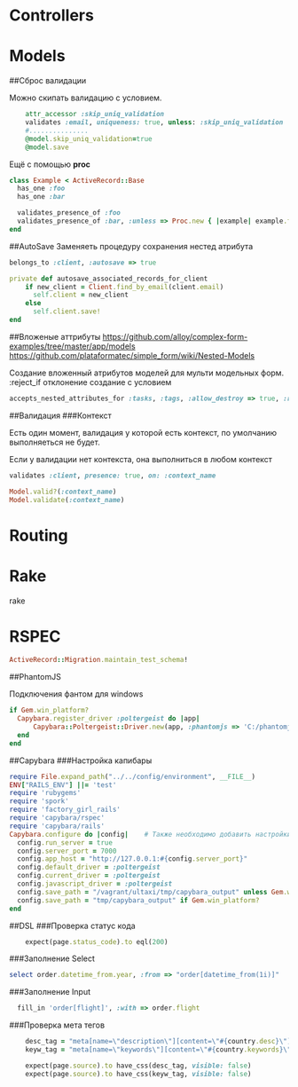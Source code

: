 # Controllers


# Models

##Сброс валидации

Можно скипать валидацию с условием.
```Ruby
	attr_accessor :skip_uniq_validation 
	validates :email, uniqueness: true, unless: :skip_uniq_validation
	#...............
	@model.skip_uniq_validation=true
	@model.save
```
Ещё с помощью **proc**
```Ruby
class Example < ActiveRecord::Base
  has_one :foo
  has_one :bar

  validates_presence_of :foo
  validates_presence_of :bar, :unless => Proc.new { |example| example.foo == Foo.find_by_name('ThisFooDoesntLikeBars') }
end
```

##AutoSave
Заменяеть процедуру сохранения нестед атрибута
```Ruby
belongs_to :client, :autosave => true

private def autosave_associated_records_for_client
    if new_client = Client.find_by_email(client.email)
      self.client = new_client
    else
      self.client.save!
end
```


##Вложеные аттрибуты 
https://github.com/alloy/complex-form-examples/tree/master/app/models
https://github.com/plataformatec/simple_form/wiki/Nested-Models

Создание вложенный атрибутов моделей для мульти модельных форм. 
:reject_if отклонение создание с условием
```Ruby
accepts_nested_attributes_for :tasks, :tags, :allow_destroy => true, :reject_if => proc { |a| a['name'].blank? }
```

##Валидация
###Контекст

Есть один момент, валидация у которой есть контекст, по умолчанию выполняеться не будет.

Если у валидации нет контекста, она выполниться в любом контекст
```Ruby
validates :client, presence: true, on: :context_name

Model.valid?(:context_name)
Model.validate(:context_name)
```




# Routing


# Rake

rake 

# RSPEC

```Ruby
ActiveRecord::Migration.maintain_test_schema!
```

##PhantomJS

Подключения фантом для windows
```Ruby
if Gem.win_platform?
  Capybara.register_driver :poltergeist do |app|
      Capybara::Poltergeist::Driver.new(app, :phantomjs => 'C:/phantomjs/2.1.1/bin/phantomjs.exe')
  end
end
```

##Capybara
###Настройка капибары
```Ruby
require File.expand_path("../../config/environment", __FILE__)
ENV["RAILS_ENV"] ||= 'test'
require 'rubygems'
require 'spork'
require 'factory_girl_rails'
require 'capybara/rspec'
require 'capybara/rails'
Capybara.configure do |config|    # Также необходимо добавить настройки для Capybara
  config.run_server = true 
  config.server_port = 7000
  config.app_host = "http://127.0.0.1:#{config.server_port}" 
  config.default_driver = :poltergeist
  config.current_driver = :poltergeist
  config.javascript_driver = :poltergeist
  config.save_path = "/vagrant/ultaxi/tmp/capybara_output" unless Gem.win_platform?
  config.save_path = "tmp/capybara_output" if Gem.win_platform?
end
```
##DSL
###Проверка статус кода
```Ruby
    expect(page.status_code).to eql(200)
```

###Заполнение Select
```Ruby
select order.datetime_from.year, :from => "order[datetime_from(1i)]"
```

###Заполнение Input
```Ruby
  fill_in 'order[flight]', :with => order.flight
```

###Проверка мета тегов
```Ruby
    desc_tag = "meta[name=\"description\"][content=\"#{country.desc}\"]"
    keyw_tag = "meta[name=\"keywords\"][content=\"#{country.keywords}\"]"

    expect(page.source).to have_css(desc_tag, visible: false)
    expect(page.source).to have_css(keyw_tag, visible: false)
```



